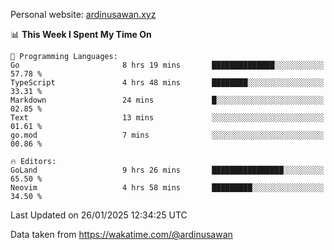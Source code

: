 Personal website: [ardinusawan.xyz](https://ardinusawan.xyz)

<!--START_SECTION:waka-->
📊 **This Week I Spent My Time On** 

```text
💬 Programming Languages: 
Go                       8 hrs 19 mins       ██████████████░░░░░░░░░░░   57.78 % 
TypeScript               4 hrs 48 mins       ████████░░░░░░░░░░░░░░░░░   33.31 % 
Markdown                 24 mins             █░░░░░░░░░░░░░░░░░░░░░░░░   02.85 % 
Text                     13 mins             ░░░░░░░░░░░░░░░░░░░░░░░░░   01.61 % 
go.mod                   7 mins              ░░░░░░░░░░░░░░░░░░░░░░░░░   00.86 % 

🔥 Editors: 
GoLand                   9 hrs 26 mins       ████████████████░░░░░░░░░   65.50 % 
Neovim                   4 hrs 58 mins       █████████░░░░░░░░░░░░░░░░   34.50 % 
```


 Last Updated on 26/01/2025 12:34:25 UTC
<!--END_SECTION:waka-->
Data taken from https://wakatime.com/@ardinusawan
